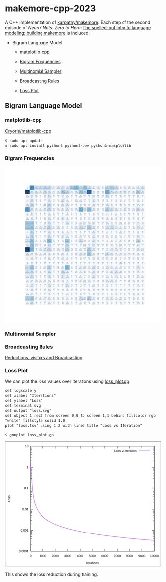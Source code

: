 # makemore-cpp-2023

A C++ implementation of
[karpathy/makemore](https://github.com/karpathy/makemore).
Each step of the second episode of *Neural Nets: Zero to Hero*:
[The spelled-out intro to language modeling: building makemore](
https://youtu.be/PaCmpygFfXo)
is included.

 * Bigram Language Model
   - [matplotlib-cpp](#matplotlib-cpp)
   - [Bigram Frequencies](#bigram-frequencies)
   - [Multinomial Sampler](#multinomial-sampler)
   - [Broadcasting Rules](#broadcasting-rules)

   - [Loss Plot](#loss-plot)

## Bigram Language Model

### matplotlib-cpp

[Cryoris/matplotlib-cpp](https://github.com/Cryoris/matplotlib-cpp)

```bash
$ sudo apt update
$ sudo apt install python3 python3-dev python3-matplotlib
```

### Bigram Frequencies

![Frequency plot](examples/bigram.png)

### Multinomial Sampler

### Broadcasting Rules

[Reductions, visitors and Broadcasting](https://eigen.tuxfamily.org/dox/group__TutorialReductionsVisitorsBroadcasting.html)

### Loss Plot

We can plot the loss values over iterations using [loss_plot.gp](loss_plot.gp):

```gnuplot
set logscale y
set xlabel "Iterations"
set ylabel "Loss"
set terminal svg
set output "loss.svg"
set object 1 rect from screen 0,0 to screen 1,1 behind fillcolor rgb "white" fillstyle solid 1.0
plot "loss.tsv" using 1:2 with lines title "Loss vs Iteration"
```

```bash
$ gnuplot loss_plot.gp
```

![loss.svg](examples/loss.svg)

This shows the loss reduction during training.

